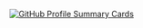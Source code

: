 
[![GitHub Profile Summary Cards](https://github-profile-summary-cards.vercel.app/api/cards/profile-details?username=Anabol1ks&theme=github_dark&hide_border=true&bg_color=171B26)](https://github.com/vn7n24fzkq/github-profile-summary-cards)
